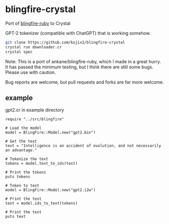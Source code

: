 # blingfire-crystal

Port of [blingfire-ruby](https://github.com/ankane/blingfire-ruby) to Crystal

GPT-2 tokenizer (compatible with ChatGPT) that is working somehow.


```sh
git clone https://github.com/kojix2/blingfire-crystal
crystal run downloader.cr
crystal spec
```

Note: This is a port of ankane/blingfire-ruby, which I made in a great hurry. It has passed the minimum testing, but I think there are still some bugs. Please use with caution.

Bug reports are welcome, but pull requests and forks are far more welcome.

## example

gpt2.cr in example directory

```crystal
require "../src/blingfire"

# Load the model
model = BlingFire::Model.new("gpt2.bin")

# Get the text
text = "Intelligence is an accident of evolution, and not necessarily an advantage."

# Tokenize the text
tokens = model.text_to_ids(text)

# Print the tokens
puts tokens

# Token to text
model = BlingFire::Model.new("gpt2.i2w")

# Print the text
text = model.ids_to_text(tokens)

# Print the text
puts text
```

